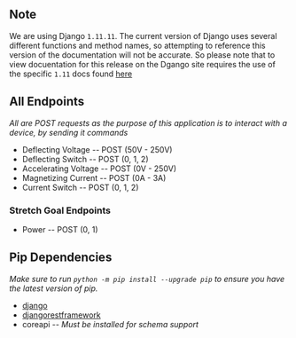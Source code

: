 ## Note
We are using Django `1.11.11`. The current version of Django uses several different functions and method names, so attempting to reference this version of the documentation will not be accurate. So please note that to view docuentation for this release on the Dgango site requires the use of the specific `1.11` docs found [here](https://docs.djangoproject.com/en/1.11/) 

## All Endpoints
*All are POST requests as the purpose of this application is to interact with a device, by sending it commands*

- Deflecting Voltage -- POST (50V - 250V)
- Deflecting Switch -- POST (0, 1, 2)
- Accelerating Voltage -- POST (0V - 250V)
- Magnetizing Current -- POST (0A - 3A)
- Current Switch -- POST (0, 1, 2)

### Stretch Goal Endpoints
- Power -- POST (0, 1)

## Pip Dependencies
*Make sure to run `python -m pip install --upgrade pip` to ensure you have the latest version of pip.*
- [django](https://www.djangoproject.com/)
- [djangorestframework](http://www.django-rest-framework.org/)
- coreapi -- *Must be installed for schema support*